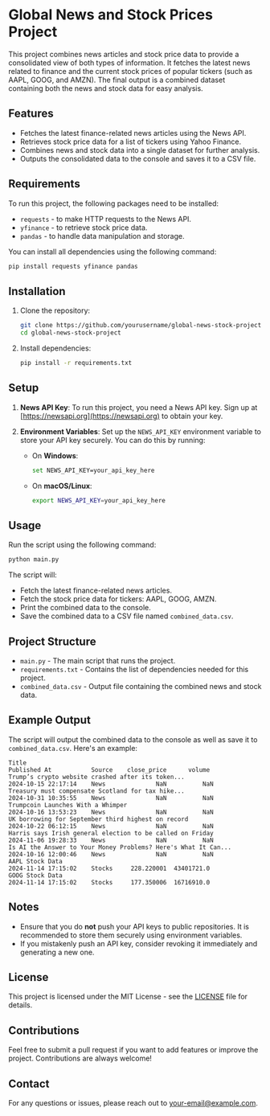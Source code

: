# Global News and Stock Prices Project

This project combines news articles and stock price data to provide a consolidated view of both types of information. It fetches the latest news related to finance and the current stock prices of popular tickers (such as AAPL, GOOG, and AMZN). The final output is a combined dataset containing both the news and stock data for easy analysis.

## Features
- Fetches the latest finance-related news articles using the News API.
- Retrieves stock price data for a list of tickers using Yahoo Finance.
- Combines news and stock data into a single dataset for further analysis.
- Outputs the consolidated data to the console and saves it to a CSV file.

## Requirements
To run this project, the following packages need to be installed:

- `requests` - to make HTTP requests to the News API.
- `yfinance` - to retrieve stock price data.
- `pandas` - to handle data manipulation and storage.

You can install all dependencies using the following command:

```sh
pip install requests yfinance pandas
```

## Installation
1. Clone the repository:
   ```sh
   git clone https://github.com/yourusername/global-news-stock-project.git
   cd global-news-stock-project
   ```

2. Install dependencies:
   ```sh
   pip install -r requirements.txt
   ```

## Setup
1. **News API Key**: To run this project, you need a News API key. Sign up at [https://newsapi.org](https://newsapi.org) to obtain your key.

2. **Environment Variables**: Set up the `NEWS_API_KEY` environment variable to store your API key securely. You can do this by running:
   - On **Windows**:
     ```sh
     set NEWS_API_KEY=your_api_key_here
     ```
   - On **macOS/Linux**:
     ```sh
     export NEWS_API_KEY=your_api_key_here
     ```

## Usage
Run the script using the following command:

```sh
python main.py
```

The script will:
- Fetch the latest finance-related news articles.
- Fetch the stock price data for tickers: AAPL, GOOG, AMZN.
- Print the combined data to the console.
- Save the combined data to a CSV file named `combined_data.csv`.

## Project Structure
- `main.py` - The main script that runs the project.
- `requirements.txt` - Contains the list of dependencies needed for this project.
- `combined_data.csv` - Output file containing the combined news and stock data.

## Example Output
The script will output the combined data to the console as well as save it to `combined_data.csv`. Here's an example:

```
Title                                                               Published At           Source    close_price      volume
Trump’s crypto website crashed after its token...                 2024-10-15 22:17:14    News              NaN          NaN
Treasury must compensate Scotland for tax hike...                  2024-10-31 10:35:55    News              NaN          NaN
Trumpcoin Launches With a Whimper                                  2024-10-16 13:53:23    News              NaN          NaN
UK borrowing for September third highest on record                 2024-10-22 06:12:15    News              NaN          NaN
Harris says Irish general election to be called on Friday          2024-11-06 19:28:33    News              NaN          NaN
Is AI the Answer to Your Money Problems? Here's What It Can...     2024-10-16 12:00:46    News              NaN          NaN
AAPL Stock Data                                                    2024-11-14 17:15:02    Stocks     228.220001  43401721.0
GOOG Stock Data                                                    2024-11-14 17:15:02    Stocks     177.350006  16716910.0
```

## Notes
- Ensure that you do **not** push your API keys to public repositories. It is recommended to store them securely using environment variables.
- If you mistakenly push an API key, consider revoking it immediately and generating a new one.

## License
This project is licensed under the MIT License - see the [LICENSE](LICENSE) file for details.

## Contributions
Feel free to submit a pull request if you want to add features or improve the project. Contributions are always welcome!

## Contact
For any questions or issues, please reach out to [your-email@example.com](mailto:your-email@example.com).

